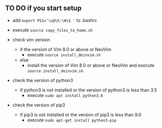 ## TO DO if you start setup
- add `export PS1='\u@\h:\W\$ '` to .bashrc

- execute `source copy_files_to_home.sh`

- check vim version 
    - if the version of Vim 8.0 or above or NeoVim
        - execute `source install_deinvim.sh`
    - else
        - install the version of Vim 8.0 or above or NeoVim and execute `source install_deinvim.sh`

- check the version of python3
    - if python3 is not installed or the version of python3 is less than 3.5
        - execute `sudo apt install python3.6`

- check the version of pip3
    - if pip3 is not installed or the version of pip3 is less than 9.0
        - execute `sudo apt-get install python3-pip`

